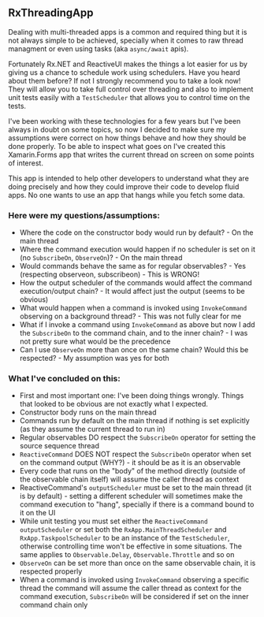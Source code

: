 ## RxThreadingApp
Dealing with multi-threaded apps is a common and required thing but it is not always simple to be achieved, specially when it comes to raw thread managment 
or even using tasks (aka `async/await` apis). 

Fortunately Rx.NET and ReactiveUI makes the things a lot easier for us by giving us a chance to schedule work using schedulers. 
Have you heard about them before? If not I strongly recommend you to take a look now! They will allow you to take full control over 
threading and also to implement unit tests easily with a `TestScheduler` that allows you to control time on the tests.

I've been working with these technologies for a few years but I've been always in doubt on some topics, so now I decided to make sure my assumptions were correct on how 
things behave and how they should be done properly. To be able to inspect what goes on I've created this Xamarin.Forms app that writes the current thread on screen
on some points of interest.

This app is intended to help other developers to understand what they are doing precisely and how they could improve their code to develop fluid apps.
No one wants to use an app that hangs while you fetch some data.

### Here were my questions/assumptions:
- Where the code on the constructor body would run by default? - On the main thread
- Where the command execution would happen if no scheduler is set on it (no `SubscribeOn`, `ObserveOn`)? - On the main thread
- Would commands behave the same as for regular observables? - Yes (respecting observeon, subscribeon) - This is WRONG!
- How the output scheduler of the commands would affect the command execution/output chain? - It would affect just the output (seems to be obvious)
- What would happen when a command is invoked using `InvokeCommand` observing on a background thread? - This was not fully clear for me
- What if I invoke a command using `InvokeCommand` as above but now I add the `SubscribeOn` to the command chain, and to the inner chain? - I was not pretty sure what would be the precedence
- Can I use `ObserveOn` more than once on the same chain? Would this be respected? - My assumption was yes for both

### What I've concluded on this:
- First and most important one: I've been doing things wrongly. Things that looked to be obvious are not exactly what I expected.
- Constructor body runs on the main thread
- Commands run by default on the main thread if nothing is set explicitly (as they assume the current thread to run in)
- Regular observables DO respect the `SubscribeOn` operator for setting the source sequence thread
- `ReactiveCommand` DOES NOT respect the `SubscribeOn` operator when set on the command output (WHY?) - it should be as it is an observable
- Every code that runs on the "body" of the method directly (outside of the observable chain itself) will assume the caller thread as context
- ReactiveCommand's `outputScheduler` must be set to the main thread (it is by default) - setting a different scheduler will sometimes make the command execution to "hang", specially if there is a command bound to it on the UI
- While unit testing you must set either the `ReactiveCommand outputScheduler` or set both the `RxApp.MainThreadScheduler` and `RxApp.TaskpoolScheduler` to be an instance of the `TestScheduler`, otherwise controlling time won't be effective in some situations. The same applies to `Observable.Delay`, `Observable.Throttle` and so on
- `ObserveOn` can be set more than once on the same observable chain, it is respected properly
- When a command is invoked using `InvokeCommand` observing a specific thread the command will assume the caller thread as context for the command execution, `SubscribeOn` will be considered if set on the inner command chain only
